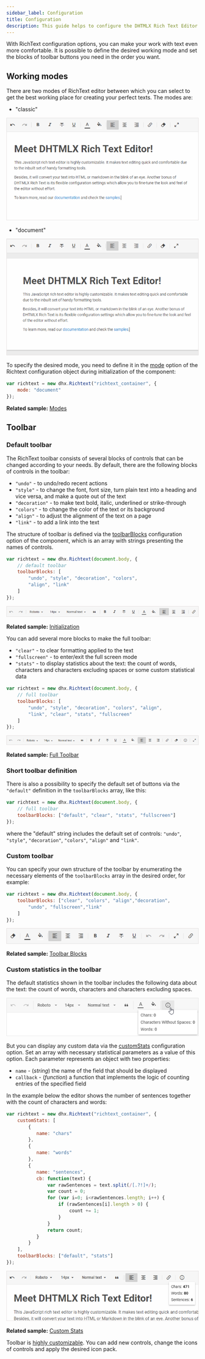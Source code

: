 ```yaml
---
sidebar_label: Configuration
title: Configuration
description: This guide helps to configure the DHTMLX Rich Text Editor according to your requirements, enable the required working mode in the editor, and define its toolbar structure.
---
```


With RichText configuration options, you can make your work with text even more comfortable. It is possible to define the desired working mode and set the blocks of toolbar buttons you need in the order you want.

Working modes
---------------

There are two modes of RichText editor between which you can select to get the best working place for creating your perfect texts. The modes are:

- "classic"

![Classic Mode](./../assets/classic_mode.png)

- "document"

![Doc Mode](./../assets/doc_mode.png)

To specify the desired mode, you need to define it in the [mode](api/properties.md#mode) option of the Richtext configuration object during initialization of the component:

~~~js
var richtext = new dhx.Richtext("richtext_container", {
	mode: "document"
});
~~~

**Related sample:** [Modes](https://snippet.dhtmlx.com/pdh5buvg)

Toolbar
------------

### Default toolbar

The RichText toolbar consists of several blocks of controls that can be changed according to your needs. By default, there are the following blocks of controls in the toolbar: 

- `"undo"` - to undo/redo recent actions
- `"style"` - to change the font, font size, turn plain text into a heading and vice versa, and make a quote out of the text
- `"decoration"` - to make text bold, italic, underlined or strike-through
- `"colors"` - to change the color of the text or its background
- `"align"` - to adjust the alignment of the text on a page
- `"link"` - to add a link into the text

The structure of toolbar is defined via the [toolbarBlocks](api/properties.md#toolbarblocks) configuration option of the component, which is an array with strings presenting the names of controls.

~~~js
var richtext = new dhx.Richtext(document.body, {
	// default toolbar
    toolbarBlocks: [
    	"undo", "style", "decoration", "colors", 
        "align", "link"
    ]
});
~~~

![Default Toolbar](./../assets/default_toolbar.png)

**Related sample:** [Initialization](https://snippet.dhtmlx.com/32jtemtm)

You can add several more blocks to make the full toolbar: 

- `"clear"` - to clear formatting applied to the text
- `"fullscreen"` - to enter/exit the full screen mode
- `"stats"` - to display statistics about the text: the count of words, characters and characters excluding spaces or some custom statistical data
    
~~~js
var richtext = new dhx.Richtext(document.body, {
	// full toolbar
    toolbarBlocks: [
    	"undo", "style", "decoration", "colors", "align",
        "link", "clear", "stats", "fullscreen"
    ]
});
~~~

![Full Toolbar](./../assets/full_toolbar.png)


**Related sample:** [Full Toolbar](https://snippet.dhtmlx.com/5yga5ce1)

### Short toolbar definition

There is also a possibility to specify the default set of buttons via the `"default"` definition in the  `toolbarBlocks` array, like this:

~~~js
var richtext = new dhx.Richtext(document.body, {
	// full toolbar
    toolbarBlocks: ["default", "clear", "stats", "fullscreen"]
});
~~~

where the "default" string includes the default set of controls: `"undo"`, `"style"`, `"decoration"`, `"colors"`, `"align"` and `"link"`.


### Custom toolbar

You can specify your own structure of the toolbar by enumerating the necessary elements of the `toolbarBlocks` array in the desired order, for example:

~~~js
var richtext = new dhx.Richtext(document.body, {
	toolbarBlocks: ["clear", "colors", "align","decoration", 
    	"undo", "fullscreen","link"
    ]
});
~~~

![Custom toolbar](./../assets/custom_toolbar.png)

**Related sample:** [Toolbar Blocks](https://snippet.dhtmlx.com/yp7en22d)

### Custom statistics in the toolbar 

The default statistics shown in the toolbar includes the following data about the text: the count of words, characters and characters excluding spaces.

![Default stats](./../assets/default_stats.png)

But you can display any custom data via the [customStats](api/properties.md#customstats) configuration option. Set an array with necessary statistical parameters as a value of this option. 
Each parameter represents an object with two properties:

- `name` - (*string*) the name of the field that should be displayed
- `callback` - (*function*) a function that implements the logic of counting entries of the specified field

In the example below the editor shows the number of sentences together with the count of characters and words: 

~~~js
var richtext = new dhx.Richtext("richtext_container", {
	customStats: [
    	{
           name: "chars"
        },
        {
           name: "words"
        },
        {
           name: "sentences",
           cb: function(text) {
               var rawSentences = text.split(/[.?!]+/);
               var count = 0;
               for (var i=0; i<rawSentences.length; i++) {
                   if (rawSentences[i].length > 0) {
                       count += 1;
                   }
               }
               return count;
           }
        }
    ],
    toolbarBlocks: ["default", "stats"]
});
~~~

![Custom statistics](./../assets/custom_stats.png)

**Related sample:** [Custom Stats](https://snippet.dhtmlx.com/u1734epz)


Toolbar is [highly customizable](guides/customization.md). You can add new controls, change the icons of controls and apply the desired icon pack. 

